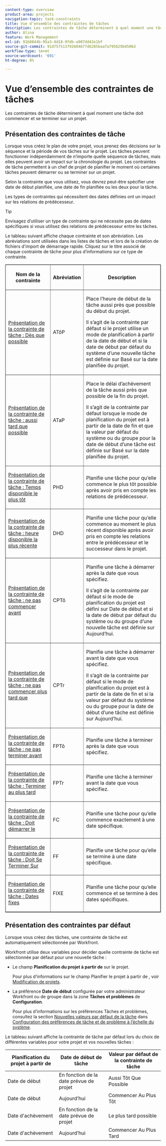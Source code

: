 ```yaml
---
content-type: overview
product-area: projects
navigation-topic: task-constraints
title: Vue d’ensemble des contraintes de tâches
description: Les contraintes de tâche déterminent à quel moment une tâche doit commencer et se terminer sur un projet.
author: Alina
feature: Work Management
exl-id: 91b0844b-95a3-4d18-9fdb-a907dd42e1bf
source-git-commit: 91d757513792604677d6285baafa795629b4506d
workflow-type: tm+mt
source-wordcount: '691'
ht-degree: 8%

---
```


# Vue d’ensemble des contraintes de tâches

<!-- Audited: 12/2023 -->

Les contraintes de tâche déterminent à quel moment une tâche doit commencer et se terminer sur un projet.

## Présentation des contraintes de tâche

Lorsque vous créez le plan de votre projet, vous prenez des décisions sur la séquence et la période de vos tâches sur le projet. Les tâches peuvent fonctionner indépendamment de n’importe quelle séquence de tâches, mais elles peuvent avoir un impact sur la chronologie du projet. Les contraintes de tâche permettent à un chef de projet de planifier le moment où certaines tâches peuvent démarrer ou se terminer sur un projet.

Selon la contrainte que vous utilisez, vous devrez peut-être spécifier une date de début planifiée, une date de fin planifiée ou les deux pour la tâche.

Les types de contraintes qui nécessitent des dates définies ont un impact sur les relations de prédécesseur.

>[!TIP]
>
>Envisagez d’utiliser un type de contrainte qui ne nécessite pas de dates spécifiques si vous utilisez des relations de prédécesseur entre les tâches.

Le tableau suivant affiche chaque contrainte et son abréviation. Les abréviations sont utilisées dans les listes de tâches et lors de la création de fichiers d&#39;import de démarrage rapide. Cliquez sur le titre associé de chaque contrainte de tâche pour plus d’informations sur ce type de contrainte.

<table border="1" cellspacing="15" cellpadding="1"> 
 <col> 
 <col> 
 <col>
 <thead> 
  <tr> 
   <th> <p><strong>Nom de la contrainte</strong> </p> </th> 
   <th> <p><strong>Abréviation</strong> </p> </th> 
   <th> <p><strong>Description</strong> </p> </th> 
  </tr> 
 </thead> 
 <tbody> 
  <tr> 
   <td scope="col"> <p><a href="../../../manage-work/tasks/task-constraints/as-soon-as-possible.md" class="MCXref xref">Présentation de la contrainte de tâche : Dès que possible</a> </p> </td> 
   <td scope="col"> <p>ATôP</p> </td>
   <td scope="col"> <p>Place l’heure de début de la tâche aussi près que possible du début du projet.</p> 
   <p>Il s’agit de la contrainte par défaut si le projet utilise un mode de planification à partir de la date de début et si la date de début par défaut du système d’une nouvelle tâche est définie sur Basé sur la date planifiée du projet. </p>
   </td> 
  </tr> 
  <tr> 
   <td scope="col"> <p><a href="../../../manage-work/tasks/task-constraints/as-late-as-possible.md" class="MCXref xref">Présentation de la contrainte de tâche : aussi tard que possible </a> </p> </td> 
   <td scope="col"> <p>ATaP</p> </td> 
   <td scope="col"> <p>Place le délai d’achèvement de la tâche aussi près que possible de la fin du projet.</p> 
   <p>Il s’agit de la contrainte par défaut lorsque le mode de planification du projet est à partir de la date de fin et que la valeur par défaut du système ou du groupe pour la date de début d’une tâche est définie sur Basé sur la date planifiée du projet. </p>
   </td> 
  </tr> 
  <tr> 
   <td scope="col"> <p><a href="../../../manage-work/tasks/task-constraints/earliest-available-time.md" class="MCXref xref">Présentation de la contrainte de tâche : Temps disponible le plus tôt</a> </p> </td> 
   <td scope="col"> <p>PHD</p> </td> 
 <td scope="col"> <p>Planifie une tâche pour qu’elle commence le plus tôt possible après avoir pris en compte les relations de prédécesseur.</p> </td>
  </tr> 
  <tr> 
   <td scope="col"> <p><a href="../../../manage-work/tasks/task-constraints/latest-available-time.md" class="MCXref xref">Présentation de la contrainte de tâche : heure disponible la plus récente</a> </p> </td> 
   <td scope="col"> <p>DHD</p> </td> 
   <td scope="col"> <p>Planifie une tâche pour qu’elle commence au moment le plus récent disponible après avoir pris en compte les relations entre le prédécesseur et le successeur dans le projet.</p> </td>
  </tr> 
  <tr> 
   <td scope="col"> <p><a href="../../../manage-work/tasks/task-constraints/start-no-earlier-than.md" class="MCXref xref">Présentation de la contrainte de tâche : ne pas commencer avant</a> </p> </td> 
   <td scope="col"> <p>CPTô</p> </td> 
   <td scope="col"> <p>Planifie une tâche à démarrer après la date que vous spécifiez.</p> 
   <p>Il s’agit de la contrainte par défaut si le mode de planification du projet est défini sur Date de début et si la date de début par défaut du système ou du groupe d’une nouvelle tâche est définie sur Aujourd’hui.   </td> 
  </tr> 
  <tr> 
   <td scope="col"> <p><a href="../../../manage-work/tasks/task-constraints/start-no-later-than.md" class="MCXref xref">Présentation de la contrainte de tâche : ne pas commencer plus tard que</a> </p> </td> 
   <td scope="col"> <p>CPTr</p> </td> 
   <td scope="col"> <p>Planifie une tâche à démarrer avant la date que vous spécifiez.</p> 
   <p>Il s’agit de la contrainte par défaut si le mode de planification du projet est à partir de la date de fin et si la valeur par défaut du système ou du groupe pour la date de début d’une tâche est définie sur Aujourd’hui. 
   </td> 
  </tr> 
  <tr> 
   <td scope="col"> <p><a href="../../../manage-work/tasks/task-constraints/finish-no-earlier-than.md" class="MCXref xref">Présentation de la contrainte de tâche : ne pas terminer avant </a> </p> </td> 
   <td scope="col"> <p>FPTô</p> </td>
   <td scope="col"> <p>Planifie une tâche à terminer après la date que vous spécifiez.</p> </td> 
  </tr> 
  <tr> 
   <td scope="col"> <p><a href="../../../manage-work/tasks/task-constraints/finish-no-later-than.md" class="MCXref xref">Présentation de la contrainte de tâche : Terminer au plus tard </a> </p> </td> 
   <td scope="col"> <p>FPTr</p> </td> 
   <td scope="col"> <p>Planifie une tâche à terminer avant la date que vous spécifiez.</p> </td> 
  </tr> 
  <tr> 
   <td> <p><a href="../../../manage-work/tasks/task-constraints/must-start-on.md" class="MCXref xref">Présentation de la contrainte de tâche : Doit démarrer le </a> </p> </td> 
   <td scope="col"> <p>FC</p> </td> 
   <td scope="col"> <p>Planifie une tâche pour qu’elle commence exactement à une date spécifique.</p> </td> 
  </tr> 
  <tr> 
   <td> <p><a href="../../../manage-work/tasks/task-constraints/must-finish-on.md" class="MCXref xref">Présentation de la contrainte de tâche : Doit Se Terminer Sur</a> </p> </td> 
   <td scope="col"> <p>FF</p> </td> 
   <td scope="col"> <p>Planifie une tâche pour qu’elle se termine à une date spécifique.</p> </td>
  </tr> 
  <tr> 
   <td> <p><a href="../../../manage-work/tasks/task-constraints/fixed-dates.md" class="MCXref xref">Présentation de la contrainte de tâche : Dates fixes</a> </p> </td> 
   <td> <p>FIXE</p> </td> 
   <td> <p>Planifie une tâche pour qu’elle commence et se termine à des dates spécifiques.</p> </td> 
  </tr> 
 </tbody> 
</table>

## Présentation des contraintes par défaut

Lorsque vous créez des tâches, une contrainte de tâche est automatiquement sélectionnée par Workfront.

Workfront utilise deux variables pour décider quelle contrainte de tâche est sélectionnée par défaut pour une nouvelle tâche :

* Le champ **Planification du projet à partir de** sur le projet.

  Pour plus d’informations sur le champ Planifier le projet à partir de , voir [Modification de projets](../../../manage-work/projects/manage-projects/edit-projects.md).

* La préférence **Date de début** configurée par votre administrateur Workfront ou de groupe dans la zone **Tâches et problèmes** de **Configuration**.

  Pour plus d’informations sur les préférences Tâches et problèmes, consultez la section [Nouvelles valeurs par défaut de la tâche](../../../administration-and-setup/set-up-workfront/configure-system-defaults/set-task-issue-preferences.md#new-task-defaults) dans [ Configuration des préférences de tâche et de problème à l’échelle du système](../../../administration-and-setup/set-up-workfront/configure-system-defaults/set-task-issue-preferences.md).

Le tableau suivant affiche la contrainte de tâche par défaut lors du choix de différentes variables pour votre projet et vos nouvelles tâches :

| Planification du projet à partir de | Date de début de tâche | Valeur par défaut de la contrainte de tâche |
|---|---|---|
| Date de début | En fonction de la date prévue de projet | Aussi Tôt Que Possible |
| Date de début | Aujourd’hui | Commencer Au Plus Tôt |
| Date d&#39;achèvement | En fonction de la date prévue de projet | Le plus tard possible |
| Date d&#39;achèvement | Aujourd’hui | Commencer Au Plus Tard |
